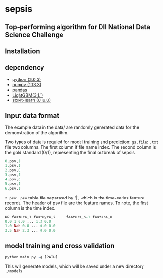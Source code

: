 # sepsis
## Top-performing algorithm for DII National Data Science Challenge

## Installation

## dependency

* [python (3.6.5)](https://www.python.org/)
* [numpy (1.13.3)](https://numpy.org/)
* [pandas](https://pandas.pydata.org/)
* [LightGBM(3.1.1)](https://pypi.org/project/lightgbm/)
* [scikit-learn (0.19.0)](https://scikit-learn.org/stable/) 

## Input data format

The example data in the data/ are randomly generated data for the demonstration of the algorithm.

Two types of data is requied for model training and prediction:
`gs.file`: `.txt` file two columns. The first column if file name index. The second column is the gold standard (0/1), representing the final outbreak of sepsis

``` r
0.psv,1
1.psv,1
2.psv,0
3.psv,1
4.psv,0
5.psv,1
6.psv,1
``` 

`*.psv`: `.psv` table file separated by '|', which is the time-series feature records.
	The header of psv file are the feature names. To note, the first column is the time index.

``` r
HR feature_1 featuyre_2 ... feature_n-1 feature_n
0.0 1 0.0 ... 1.3 0.0 
1.0 NaN 0.0 ... 0.0 0.0
3.5 NaN 2.3 ... 0.0 0.0
```
## model training and cross validation
``` r
python main.py -g [PATH]
```
This will generate models, which will be saved under a new directory `./models`




